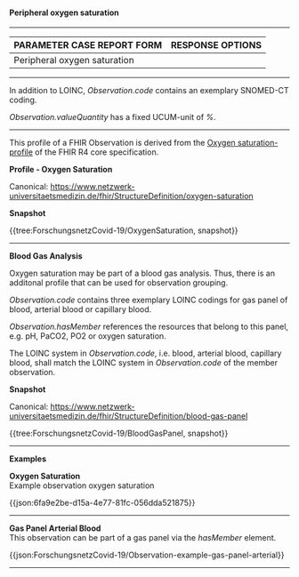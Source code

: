 #### Peripheral oxygen saturation

---

| PARAMETER CASE REPORT FORM | RESPONSE OPTIONS |
|--------------|-----------|
| Peripheral oxygen saturation |  | 

---

In addition to LOINC, *Observation.code* contains an exemplary SNOMED-CT coding.

*Observation.valueQuantity* has a fixed UCUM-unit of *%*.

---

This profile of a FHIR Observation is derived from the [Oxygen saturation-profile](http://hl7.org/fhir/observation-oxygensat.html) of the FHIR R4 core specification.

**Profile - Oxygen Saturation**

Canonical: https://www.netzwerk-universitaetsmedizin.de/fhir/StructureDefinition/oxygen-saturation

**Snapshot**

{{tree:ForschungsnetzCovid-19/OxygenSaturation, snapshot}}

---

**Blood Gas Analysis**

Oxygen saturation may be part of a blood gas analysis. Thus, there is an additonal profile that can be used for observation grouping. 

*Observation.code* contains three exemplary LOINC codings for gas panel of blood, arterial blood or capillary blood.

*Observation.hasMember* references the resources that belong to this panel, e.g. pH, PaCO2, PO2 or oxygen saturation.

The LOINC system in *Observation.code*, i.e. blood, arterial blood, capillary blood, shall match the LOINC system in *Observation.code* of the member observation.

**Snapshot**

Canonical: https://www.netzwerk-universitaetsmedizin.de/fhir/StructureDefinition/blood-gas-panel

{{tree:ForschungsnetzCovid-19/BloodGasPanel, snapshot}}

---

**Examples**

**Oxygen Saturation**
<br>
Example observation oxygen saturation

{{json:6fa9e2be-d15a-4e77-81fc-056dda521875}} 

---

**Gas Panel Arterial Blood**
<br>
This observation can be part of a gas panel via the *hasMember* element.

{{json:ForschungsnetzCovid-19/Observation-example-gas-panel-arterial}} 

---